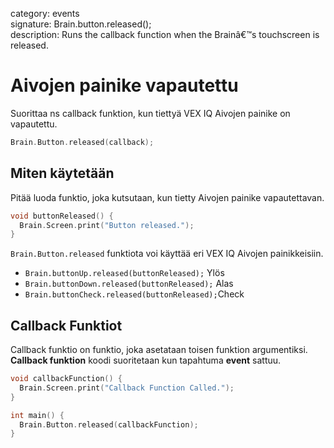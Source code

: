category: events  
signature: Brain.button.released();  
description: Runs the callback function when the Brainâ€™s touchscreen is released.  

# Aivojen painike vapautettu

Suorittaa ns callback funktion, kun tiettyä VEX IQ Aivojen painike on vapautettu.

```cpp
Brain.Button.released(callback);
```

## Miten käytetään

Pitää luoda funktio, joka kutsutaan, kun tietty Aivojen painike vapautettavan.

```cpp
void buttonReleased() {
  Brain.Screen.print("Button released.");
}
```

`Brain.Button.released` funktiota voi käyttää eri VEX IQ Aivojen painikkeisiin.

- `Brain.buttonUp.released(buttonReleased);` Ylös
- `Brain.buttonDown.released(buttonReleased);` Alas
- `Brain.buttonCheck.released(buttonReleased);`Check

## Callback Funktiot

Callback funktio on funktio, joka asetataan toisen funktion argumentiksi. **Callback funktion** koodi suoritetaan kun tapahtuma **event** sattuu. 

```cpp
void callbackFunction() {
  Brain.Screen.print("Callback Function Called.");
}

int main() {
  Brain.Button.released(callbackFunction);
}
```

<advanced>
</advanced>